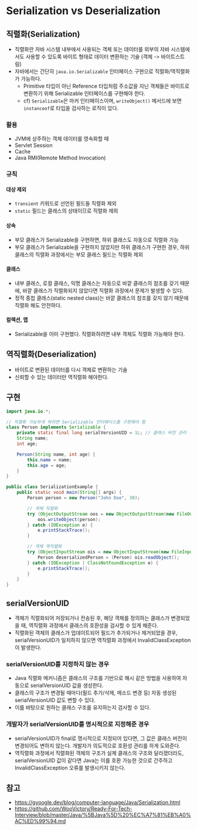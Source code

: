# Serialization vs Deserialization

## 직렬화(Serialization)

- 직렬화란 자바 시스템 내부에서 사용되는 객체 또는 데이터를 외부의 자바 시스템에서도 사용할 수 있도록 바이트 형태로 데이터 변환하는 기술 (객체 -> 바이트스트림)
- 자바에서는 간단히 `java.io.Serializable` 인터페이스 구현으로 직렬화/역직렬화가 가능하다.
  - Primitive 타입이 아닌 Reference 타입처럼 주소값을 지닌 객체들은 바이트로 변환하기 위해 Serializable 인터페이스를 구현해야 한다.
  - cf) `Serializable`은 마커 인터페이스이며, `writeObject()` 메서드에 보면 `instanceof`로 타입을 검사하는 로직이 있다.

### 활용

- JVM에 상주하는 객체 데이터를 영속화할 때
- Servlet Session
- Cache
- Java RMI(Remote Method Invocation)

### 규칙

#### 대상 제외

- `transient` 키워드로 선언된 필드들 직렬화 제외
- `static` 필드는 클래스의 상태이므로 직렬화 제외

#### 상속

- 부모 클래스가 Serializable을 구현하면, 하위 클래스도 자동으로 직렬화 가능
- 부모 클래스가 Serializable을 구현하지 않았지만 하위 클래스가 구현한 경우, 하위 클래스의 직렬화 과정에서는 부모 클래스 필드는 직렬화 제외

#### 클래스

- 내부 클래스, 로컬 클래스, 익명 클래스는 자동으로 바깥 클래스의 참조를 갖기 때문에, 바깥 클래스가 직렬화되지 않았다면 직렬화 과정에서 문제가 발생할 수 있다.
- 정적 중첩 클래스(static nested class)는 바깥 클래스의 참조를 갖지 않기 때문에 직렬화 해도 안전하다.

#### 컬렉션, 맵

- Serializable을 이미 구현했다. 직렬화하려면 내부 객체도 직렬화 가능해야 한다.

## 역직렬화(Deserialization)

- 바이트로 변환된 데이터를 다시 객체로 변환하는 기술
- 신뢰할 수 있는 데이터만 역직렬화 해야한다.

## 구현

```java
import java.io.*;

// 직렬화 가능하게 하려면 Serializable 인터페이스를 구현해야 함
class Person implements Serializable {
    private static final long serialVersionUID = 1L; // 클래스 버전 관리
    String name;
    int age;

    Person(String name, int age) {
        this.name = name;
        this.age = age;
    }
}

public class SerializationExample {
    public static void main(String[] args) {
        Person person = new Person("John Doe", 30);

        // 객체 직렬화
        try (ObjectOutputStream oos = new ObjectOutputStream(new FileOutputStream("person.ser"))) {
            oos.writeObject(person);
        } catch (IOException e) {
            e.printStackTrace();
        }

        // 객체 역직렬화
        try (ObjectInputStream ois = new ObjectInputStream(new FileInputStream("person.ser"))) {
            Person deserializedPerson = (Person) ois.readObject();
        } catch (IOException | ClassNotFoundException e) {
            e.printStackTrace();
        }
    }
}

```

## serialVersionUID

- 객체가 직렬화되어 저장되거나 전송된 후, 해당 객체를 정의하는 클래스가 변경되었을 때, 역직렬화 과정에서 클래스의 호환성을 검사할 수 있게 해준다.
- 직렬화된 객체의 클래스가 업데이트되어 필드가 추가되거나 제거되었을 경우, serialVersionUID가 일치하지 않으면 역직렬화 과정에서 InvalidClassException이 발생한다.

### serialVersionUID를 지정하지 않는 경우

- Java 직렬화 메커니즘은 클래스의 구조를 기반으로 해시 같은 방법을 사용하여 자동으로 serialVersionUID 값을 생성한다.
- 클래스의 구조가 변경될 때마다(필드 추가/삭제, 메소드 변경 등) 자동 생성된 serialVersionUID 값도 변할 수 있다.
- 이를 바탕으로 원하는 클래스 구조를 유지하는지 검사할 수 있다.

### 개발자가 serialVersionUID를 명시적으로 지정해준 경우

- serialVersionUID가 final로 명시적으로 지정되어 있다면, 그 값은 클래스 버전이 변경되어도 변하지 않는다. 개발자가 의도적으로 호환성 관리를 하게 도와준다.
- 역직렬화 과정에서 직렬화된 객체의 구조가 실제 클래스의 구조와 달라졌더라도, serialVersionUID 값이 같다면 Java는 이를 호환 가능한 것으로 간주하고 InvalidClassException 오류를 발생시키지 않는다.

## 참고

- https://gyoogle.dev/blog/computer-language/Java/Serialization.html
- https://github.com/WooVictory/Ready-For-Tech-Interview/blob/master/Java/%5BJava%5D%20%EC%A7%81%EB%A0%AC%ED%99%94.md
